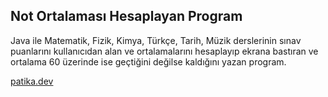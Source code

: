 ## Not Ortalaması Hesaplayan Program
Java ile Matematik, Fizik, Kimya, Türkçe, Tarih, Müzik derslerinin sınav puanlarını kullanıcıdan alan ve ortalamalarını hesaplayıp ekrana bastıran ve ortalama 60 üzerinde ise geçtiğini değilse kaldığını yazan program.

[patika.dev](https://patika.dev)
